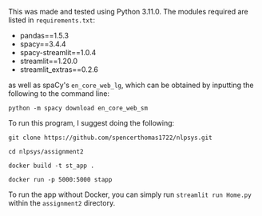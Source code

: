 This was made and tested using Python 3.11.0.
The modules required are listed in `requirements.txt`:
* pandas==1.5.3
* spacy==3.4.4
* spacy-streamlit==1.0.4
* streamlit==1.20.0
* streamlit_extras==0.2.6

as well as spaCy's `en_core_web_lg`, which can be obtained by inputting the following to the command line:

`python -m spacy download en_core_web_sm`

To run this program, I suggest doing the following:

`git clone https://github.com/spencerthomas1722/nlpsys.git`

`cd nlpsys/assignment2`

`docker build -t st_app .`

`docker run -p 5000:5000 stapp`

To run the app without Docker, you can simply run `streamlit run Home.py` within the `assignment2` directory.
